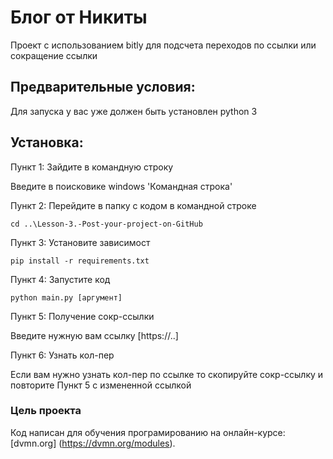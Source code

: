 # Блог от Никиты

Проект с использованием bitly для подсчета переходов по ссылки или сокращение ссылки 

## Предварительные условия:

Для запуска у вас уже должен быть установлен  python 3

## Установка:

Пункт 1: Зайдите в командную строку

Введите в поисковике windows 'Командная строка'

Пункт 2: Перейдите в папку с кодом в командной строке

```
cd ..\Lesson-3.-Post-your-project-on-GitHub
```

Пункт 3: Установите зависимост 

```
pip install -r requirements.txt
```

Пункт 4: Запустите код

```
python main.py [аргумент]
```

Пункт 5: Получение сокр-ссылки

Введите нужную вам ссылку [https://..]

Пункт 6: Узнать кол-пер

Если вам нужно узнать кол-пер по ссылке то скопируйте сокр-ссылку и повторите Пункт 5 с измененной ссылкой

### Цель проекта

Код написан для обучения програмированию на онлайн-курсе:[dvmn.org] (https://dvmn.org/modules).
